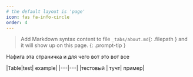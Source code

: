 ```yaml
---
# the default layout is 'page'
icon: fas fa-info-circle
order: 4
---
```


> Add Markdown syntax content to file `_tabs/about.md`{: .filepath } and it will show up on this page.
{: .prompt-tip }

Нафига эта страничка и для чего вот это вот все

|Table|test| example|
|---|---|
|тестовый | тучт| пример|
 